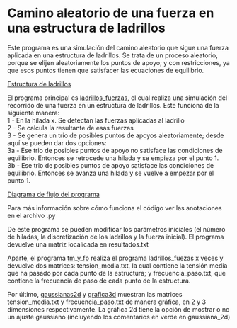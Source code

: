# Camino aleatorio de una fuerza en una estructura de ladrillos
Este programa es una simulación del camino aleatorio que sigue una fuerza aplicada en una estructura de ladrillos. Se trata de un proceso aleatorio, porque se elijen aleatoriamente los puntos de apoyo; y con restricciones, ya que esos puntos tienen que satisfacer las ecuaciones de equilibrio. 

[Estructura de ladrillos](./img/esquema03.pdf)

El programa principal es [ladrillos_fuerzas](./v1/ladrillos_fuerzas_v1.py), el cual realiza una simulación del recorrido de una fuerza en un estructura de ladrillos. Este funciona de la siguiente manera:  
1 - En la hilada x. Se detectan las fuerzas aplicadas al ladrillo\
2 - Se calcula la resultante de esas fuerzas\
3 - Se genera un trio de posibles puntos de apoyos aleatoriamente; desde aquí se pueden dar dos opciones:\
  3a - Ese trio de posibles puntos de apoyo no satisface las condiciones de equilibrio. Entonces se retrocede una hilada y se empieza por el punto 1.\
  3b - Ese trio de posibles puntos de apoyo satisface las condiciones de equilibrio. Entonces se avanza una hilada y se vuelve a empezar por el punto 1.
  
[Diagrama de flujo del programa](./img/diagrama_flujo.pdf)

Para más información sobre cómo funciona el código ver las anotaciones en el archivo .py

De este programa se pueden modificar los parámetros iniciales (el número de hiladas, la discretización de los ladrillos y la fuerza inicial). El programa devuelve una matriz localicada en resultados.txt

Aparte, el programa [tm_y_fp](./v1/tm_y_fp.py) realiza el programa ladrillos_fuezas x veces y devuelve dos matrices: tension_media.txt, la cual contiene la tensión media que ha pasado por cada punto de la estructura; y frecuencia_paso.txt, que contiene la frecuencia de paso de cada punto de la estructura.

Por último, [gaussianas2d](./v1/gaussianas2d.py) y [grafica3d](./v1/graficas3d) muestran las matrices tension_media.txt y frecuencia_paso.txt de manera gráfica, en 2 y 3 dimensiones respectivamente. La gráfica 2d tiene la opción de mostrar o no un ajuste gaussiano (incluyendo los comentarios en verde en gaussiana_2d)

